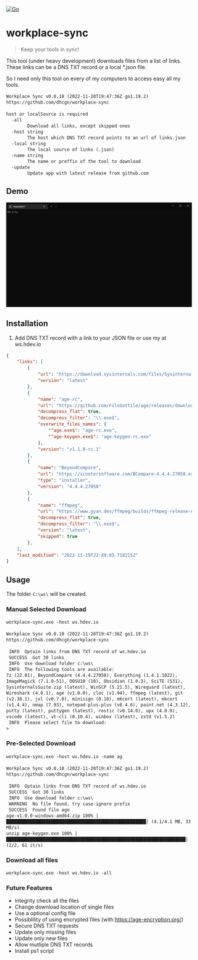 [![Go](https://github.com/dhcgn/workplace-sync/actions/workflows/go.yml/badge.svg)](https://github.com/dhcgn/workplace-sync/actions/workflows/go.yml)

# workplace-sync
 
> Keep your tools in sync!

This tool (under heavy development) downloads files from a list of links. These links can be a DNS TXT record or a local *.json file.

So I need only this tool on every of my computers to access easy all my tools.

```
Workplace Sync v0.0.10 (2022-11-20T19:47:36Z go1.19.2)
https://github.com/dhcgn/workplace-sync

host or localSource is required
  -all
        Download all links, except skipped ones
  -host string
        The host which DNS TXT record points to an url of links.json
  -local string
        The local source of links (.json)
  -name string
        The name or preffix of the tool to download
  -update
        Update app with latest release from github.com
```

## Demo

![](docs/assets/demo.gif)

## Installation

1. Add DNS TXT record with a link to your JSON file or use my at ws.hdev.io

```json
{
    "links": [
        {
            "url": "https://download.sysinternals.com/files/SysinternalsSuite.zip",
            "version": "latest"
        },
        {
            "name": "age-rc",
            "url": "https://github.com/FiloSottile/age/releases/download/v1.1.0-rc.1/age-v1.1.0-rc.1-windows-amd64.zip",
            "decompress_flat": true,
            "decompress_filter": "\\.exe$",
            "overwrite_files_names": {
                "^age.exe$": "age-rc.exe",
                "^age-keygen.exe$": "age-keygen-rc.exe"
            },
            "version": "v1.1.0-rc.1"
        },
        {
            "name": "BeyondCompare",
            "url": "https://scootersoftware.com/BCompare-4.4.4.27058.exe",
            "type": "installer",
            "version": "4.4.4.27058"
        },
        {
            "name": "ffmpeg",
            "url": "https://www.gyan.dev/ffmpeg/builds/ffmpeg-release-essentials.zip",
            "decompress_flat": true,
            "decompress_filter": "\\.exe$",
            "version": "latest",
            "skipped": true
        },        
    ],
    "last_modified": "2022-11-19T22:49:05.718215Z"
}
```

## Usage

The folder `C:\ws\` will be created.

### Manual Selected Download

```
workplace-sync.exe -host ws.hdev.io

Workplace Sync v0.0.10 (2022-11-20T19:47:36Z go1.19.2)
https://github.com/dhcgn/workplace-sync

 INFO  Optain links from DNS TXT record of ws.hdev.io
 SUCCESS  Got 30 links
 INFO  Use download folder c:\ws\
 INFO  The following tools are available:
7z (22.01), BeyondCompare (4.4.4.27058), Everything (1.4.1.1022), ImageMagick (7.1.0-51), OOSU10 (10), Obsidian (1.0.3), SciTE (531), SysinternalsSuite.zip (latest), WinSCP (5.21.5), Wireguard (latest), Wireshark (4.0.1), age (v1.0.0), cloc (v1.94), ffmpeg (latest), git (v2.38.1), jxl (v0.7.0), minisign (0.10), mkcert (latest), mkcert (v1.4.4), nmap (7.93), notepad-plus-plus (v8.4.6), paint.net (4.3.12), putty (latest), puttygen (latest), restic (v0.14.0), upx (4.0.0), vscode (latest), vt-cli (0.10.4), winbox (latest), zstd (v1.5.2)
 INFO  Please select file to download:
>
```
### Pre-Selected Download

```
workplace-sync.exe -host ws.hdev.io -name ag

Workplace Sync v0.0.10 (2022-11-20T19:47:36Z go1.19.2)
https://github.com/dhcgn/workplace-sync

 INFO  Optain links from DNS TXT record of ws.hdev.io
 SUCCESS  Got 30 links
 INFO  Use download folder c:\ws\
 WARNING  No file found, try case-ignore prefix
 SUCCESS  Found file age
age-v1.0.0-windows-amd64.zip 100% |█████████████████████████████████████████████████████| (4.1/4.1 MB, 33 MB/s)
unzip age-keygen.exe 100% |████████████████████████████████████████████████████████████████████| (2/2, 61 it/s)  
```

### Download all files

```
workplace-sync.exe -host ws.hdev.io -all
```

### Future Features

- Integrity check all the files
- Change download location of single files 
- Use a optional config file
- Possiblility of using encrypted files (with https://age-encryption.org/)
- Secure DNS TXT requests
- Update only missing files
- Update only new files
- Allow mutliple DNS TXT records
- Install ps1 script
